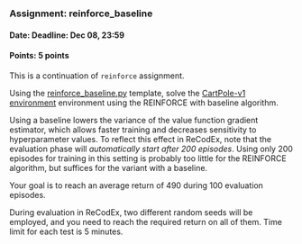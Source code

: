 ### Assignment: reinforce_baseline
#### Date: Deadline: Dec 08, 23:59
#### Points: 5 points

This is a continuation of `reinforce` assignment.

Using the [reinforce_baseline.py](https://github.com/ufal/npfl122/tree/master/labs/07/reinforce_baseline.py)
template, solve the [CartPole-v1 environment](https://gym.openai.com/envs/CartPole-v1)
environment using the REINFORCE with baseline algorithm.

Using a baseline lowers the variance of the value function gradient estimator,
which allows faster training and decreases sensitivity to hyperparameter values.
To reflect this effect in ReCodEx, note that the evaluation phase will
_automatically start after 200 episodes_. Using only 200 episodes for training
in this setting is probably too little for the REINFORCE algorithm, but
suffices for the variant with a baseline.

Your goal is to reach an average return of 490 during 100 evaluation episodes.

During evaluation in ReCodEx, two different random seeds will be employed, and
you need to reach the required return on all of them. Time limit for each test
is 5 minutes.

